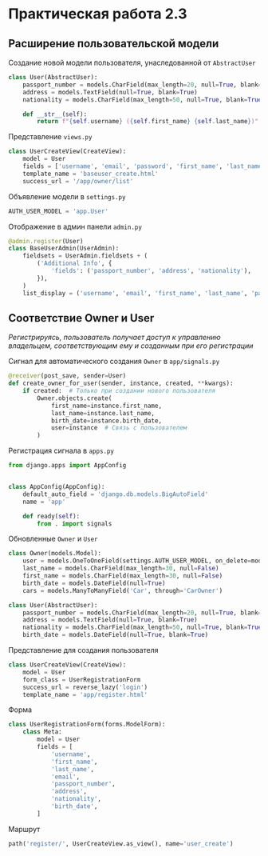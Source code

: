 # Практическая работа 2.3

## Расширение пользовательской модели

Создание новой модели пользователя, унаследованной от `AbstractUser`

```py 
class User(AbstractUser):
    passport_number = models.CharField(max_length=20, null=True, blank=True)
    address = models.TextField(null=True, blank=True)
    nationality = models.CharField(max_length=50, null=True, blank=True)

    def __str__(self):
        return f"{self.username} ({self.first_name} {self.last_name})"
```

Представление `views.py`

```py 
class UserCreateView(CreateView):
    model = User
    fields = ['username', 'email', 'password', 'first_name', 'last_name', 'passport_number', 'address', 'nationality']
    template_name = 'baseuser_create.html'
    success_url = '/app/owner/list'
```

Объявление модели в `settings.py`
```py 
AUTH_USER_MODEL = 'app.User'
```

Отображение в админ панели `admin.py`
```py 
@admin.register(User)
class BaseUserAdmin(UserAdmin):
    fieldsets = UserAdmin.fieldsets + (
        ('Additional Info', {
            'fields': ('passport_number', 'address', 'nationality'),
        }),
    )
    list_display = ('username', 'email', 'first_name', 'last_name', 'passport_number', 'address', 'nationality', 'is_active', 'is_staff', 'is_superuser')
```

## Соответствие Owner и User

*Регистрируясь, пользователь получает доступ к управлению владельцем, соответствующим ему и созданным при его регистрации*

Сигнал для автоматического создания `Owner` в `app/signals.py`
```py 
@receiver(post_save, sender=User)
def create_owner_for_user(sender, instance, created, **kwargs):
    if created:  # Только при создании нового пользователя
        Owner.objects.create(
            first_name=instance.first_name,
            last_name=instance.last_name,
            birth_date=instance.birth_date,
            user=instance  # Связь с пользователем
        )
```

Регистрация сигнала в `apps.py`
```py 
from django.apps import AppConfig


class AppConfig(AppConfig):
    default_auto_field = 'django.db.models.BigAutoField'
    name = 'app'

    def ready(self):
        from . import signals
```

Обновленные `Owner` и `User`
```py 
class Owner(models.Model):
    user = models.OneToOneField(settings.AUTH_USER_MODEL, on_delete=models.CASCADE, related_name='owner')
    last_name = models.CharField(max_length=30, null=False)
    first_name = models.CharField(max_length=30, null=False)
    birth_date = models.DateField(null=True)
    cars = models.ManyToManyField('Car', through='CarOwner')

class User(AbstractUser):
    passport_number = models.CharField(max_length=20, null=True, blank=True)
    address = models.TextField(null=True, blank=True)
    nationality = models.CharField(max_length=50, null=True, blank=True)
    birth_date = models.DateField(null=True, blank=True)
```

Представление для создания пользователя
```py 
class UserCreateView(CreateView):
    model = User
    form_class = UserRegistrationForm
    success_url = reverse_lazy('login')
    template_name = 'app/register.html'
```

Форма
```py 
class UserRegistrationForm(forms.ModelForm):
    class Meta:
        model = User
        fields = [
            'username',
            'first_name',
            'last_name',
            'email',
            'passport_number',
            'address',
            'nationality',
            'birth_date',
        ]
```

Маршрут
```py 
path('register/', UserCreateView.as_view(), name='user_create')
```